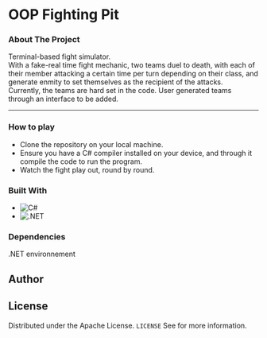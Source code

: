 
# OOP Fighting Pit


### About The Project

Terminal-based fight simulator.  
With a fake-real time fight mechanic, two teams duel to death, with each of their member attacking a certain time per turn depending on their class, and generate enmity to set themselves as the recipient of the attacks.  
Currently, the teams are hard set in the code. User generated teams through an interface to be added. 

---

### How to play
- Clone the repository on your local machine.
- Ensure you have a C# compiler installed on your device, and through it compile the code to run the program.
- Watch the fight play out, round by round.

### Built With

 - ![C#](https://img.shields.io/badge/C_sharp-323330?style=for-the-badge&logo=c_sharp&logoColor=F7DF1E)
 - ![.NET](https://img.shields.io/badge/dot_net-323330?style=for-the-badge&logo=dot_net&logoColor=F7DF1E)

### Dependencies

.NET environnement

## Author


## License

Distributed under the Apache License. `LICENSE` See for more information.
